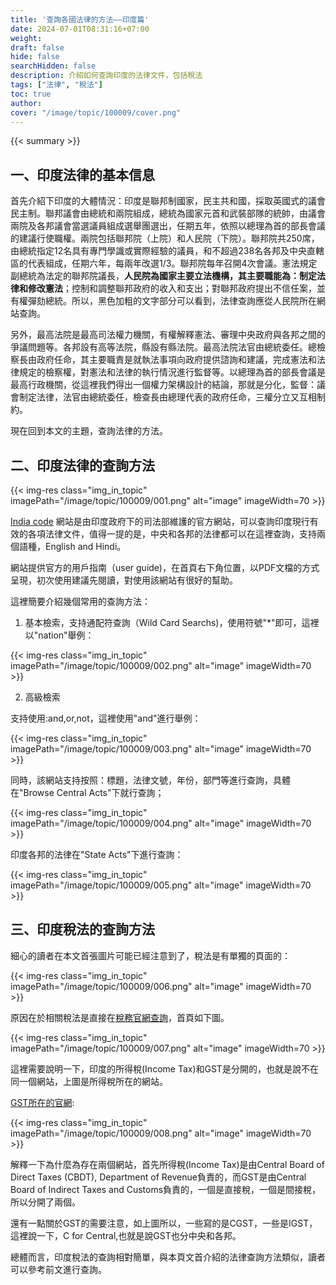 ```yaml
---
title: '查詢各國法律的方法——印度篇'
date: 2024-07-01T08:31:16+07:00
weight: 
draft: false
hide: false
searchHidden: false
description: 介紹如何查詢印度的法律文件，包括稅法
tags: ["法律", "稅法"]
toc: true
author:
cover: "/image/topic/100009/cover.png"
---
```


{{< summary >}}

## 一、印度法律的基本信息

首先介紹下印度的大體情況：印度是聯邦制國家，民主共和國，採取英國式的議會民主制。聯邦議會由總統和兩院組成，總統為國家元首和武裝部隊的統帥，由議會兩院及各邦議會當選議員組成選舉團選出，任期五年，依照以總理為首的部長會議的建議行使職權。兩院包括聯邦院（上院）和人民院（下院）。聯邦院共250席，由總統指定12名具有專門學識或實際經驗的議員，和不超過238名各邦及中央直轄區的代表組成，任期六年，每兩年改選1/3。聯邦院每年召開4次會議。憲法規定副總統為法定的聯邦院議長，**人民院為國家主要立法機構，其主要職能為：制定法律和修改憲法**；控制和調整聯邦政府的收入和支出；對聯邦政府提出不信任案，並有權彈劾總統。所以，黑色加粗的文字部分可以看到，法律查詢應從人民院所在網站查詢。

另外，最高法院是最高司法權力機關，有權解釋憲法、審理中央政府與各邦之間的爭議問題等。各邦設有高等法院，縣設有縣法院。最高法院法官由總統委任。總檢察長由政府任命，其主要職責是就執法事項向政府提供諮詢和建議，完成憲法和法律規定的檢察權，對憲法和法律的執行情況進行監督等。以總理為首的部長會議是最高行政機關，從這裡我們得出一個權力架構設計的結論，那就是分化，監督：議會制定法律，法官由總統委任，檢查長由總理代表的政府任命，三權分立又互相制約。

現在回到本文的主題，查詢法律的方法。




## 二、印度法律的查詢方法

{{< img-res class="img_in_topic" imagePath="/image/topic/100009/001.png" alt="image" imageWidth=70 >}}

[India code](https://www.indiacode.nic.in/external) 網站是由印度政府下的司法部維護的官方網站，可以查詢印度現行有效的各項法律文件，值得一提的是，中央和各邦的法律都可以在這裡查詢，支持兩個語種，English and Hindi。

網站提供官方的用戶指南（user guide)，在首頁右下角位置，以PDF文檔的方式呈現，初次使用建議先閱讀，對使用該網站有很好的幫助。

這裡簡要介紹幾個常用的查詢方法：

1. 基本檢索，支持通配符查詢（Wild Card Searchs)，使用符號"*"即可，這裡以"nation"舉例：

{{< img-res class="img_in_topic" imagePath="/image/topic/100009/002.png" alt="image" imageWidth=70 >}}

2. 高級檢索

支持使用:and,or,not，這裡使用"and"進行舉例：

{{< img-res class="img_in_topic" imagePath="/image/topic/100009/003.png" alt="image" imageWidth=70 >}}

同時，該網站支持按照：標題，法律文號，年份，部門等進行查詢，具體在"Browse Central Acts"下就行查詢；

{{< img-res class="img_in_topic" imagePath="/image/topic/100009/004.png" alt="image" imageWidth=70 >}}

印度各邦的法律在"State Acts"下進行查詢：

{{< img-res class="img_in_topic" imagePath="/image/topic/100009/005.png" alt="image" imageWidth=70 >}}

## 三、印度稅法的查詢方法

細心的讀者在本文首張圖片可能已經注意到了，稅法是有單獨的頁面的：

{{< img-res class="img_in_topic" imagePath="/image/topic/100009/006.png" alt="image" imageWidth=70 >}}

原因在於相關稅法是直接在[稅務官網查詢](https://www.incometaxindia.gov.in/pages/indiacode/tax-laws-rules.aspx#external)，首頁如下圖。

{{< img-res class="img_in_topic" imagePath="/image/topic/100009/007.png" alt="image" imageWidth=70 >}}

這裡需要說明一下，印度的所得稅(Income Tax)和GST是分開的，也就是說不在同一個網站，上圖是所得稅所在的網站。

[GST所在的官網](https://cbic-gst.gov.in/index.html#external):

{{< img-res class="img_in_topic" imagePath="/image/topic/100009/008.png" alt="image" imageWidth=70 >}}

解釋一下為什麼為存在兩個網站，首先所得稅(Income Tax)是由Central Board of Direct Taxes (CBDT), Department of Revenue負責的，而GST是由Central Board of Indirect Taxes and Customs負責的，一個是直接稅，一個是間接稅，所以分開了兩個。

還有一點關於GST的需要注意，如上圖所以，一些寫的是CGST，一些是IGST，這裡說一下，C for Central,也就是說GST也分中央和各邦。

總體而言，印度稅法的查詢相對簡單，與本頁文首介紹的法律查詢方法類似，讀者可以參考前文進行查詢。